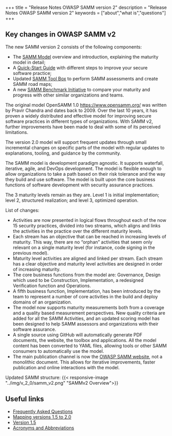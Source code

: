 +++
title = "Release Notes OWASP SAMM version 2"
description = "Release Notes OWASP SAMM version 2"
keywords = ["about","what is","questions"]
+++

## Key changes in OWASP SAMM v2

The new SAMM version 2 consists of the following components:

* The [SAMM Model](https://owaspsamm.org/model/) overview and introduction, explaining the maturity model in detail;
* A [Quick-Start Guide](https://owaspsamm.org/quick-start-guide/) with different steps to improve your secure software practice;
* Updated [SAMM Tool Box](https://owaspsamm.org/assessment/) to perform SAMM assessments and create SAMM road maps;
* A new [SAMM Benchmark Initiative](https://owaspsamm.org/benchmarking/) to compare your maturity and progress with other similar organizations and teams.


The original model OpenSAMM 1.0 https://www.opensamm.org/ was written by Pravir Chandra and dates back to 2009. Over the last 10 years, it has proven a widely distributed and effective model for improving secure software practices in different types of organizations.
With SAMM v2, further improvements have been made to deal with some of its perceived limitations.

The version 2.0 model will support frequent updates through small incremental changes on specific parts of the model with regular updates to explanations, tooling, and guidance by the community.

The SAMM model is development paradigm agnostic. It supports waterfall, iterative, agile, and DevOps development. The model is flexible enough to allow organizations to take a path based on their risk tolerance and the way they build and use software. The model is built upon the core business functions of software development with security assurance practices.

The 3 maturity levels remain as they are. Level 1 is initial implementation; level 2, structured realization; and level 3, optimized operation.

List of changes:

* Activities are now presented in logical flows throughout each of the now 15 security practices, divided into two streams, which aligns and links the activities in the practice over the different maturity levels.
* Each stream has an objective that can be reached in increasing levels of maturity. This way, there are no “orphan” activities that seem only relevant on a single maturity level (for instance, code signing in the previous model).
* Maturity level activities are aligned and linked per stream. Each stream has a clear objective and maturity level activities are designed in order of increasing maturity.
* The core business functions from the model are: Governance, Design which used to be Construction, Implementation, a redesigned Verification function and Operations.
* A fifth business function, Implementation, has been introduced by the team to represent a number of core activities in the build and deploy domains of an organization.
* The model now supports maturity measurements both from a coverage and a quality based measurement perspectives. New quality criteria are added for all the SAMM Activities, and an updated scoring model has been designed to help SAMM assessors and organizations with their software assurance.
* A single source using GitHub will automatically generate PDF documents, the website, the toolbox and applications. All the model content has been converted to YAML files, allowing tools or other SAMM consumers to automatically use the model.
* The main publication channel is now the [OWASP SAMM website](https://owaspsamm.org/), not a monolithic document. This allows for iterative improvements, faster publication and online interactions with the model.

Updated SAMM structure:
{{< responsive-image  "../img/v_2_0/samm_v2.png" "SAMMv2 Overview">}}




## Useful links

* [Frequently Asked Questions](/faq)
* [Mapping versions 1.5 to 2.0](/mapping-versions)
* [Version 1.5](/v1-5)
* [Acronyms and Abbreviations](/acronyms-and-abbreviations)
